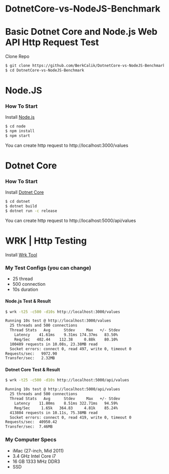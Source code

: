 # DotnetCore-vs-NodeJS-Benchmark

# Basic Dotnet Core and Node.js Web API Http Request Test



Clone Repo
```sh
$ git clone https://github.com/BerkCalik/DotnetCore-vs-NodeJS-Benchmark.git
$ cd DotnetCore-vs-NodeJS-Benchmark
```

# Node.JS

### How To Start
Install [Node.js](https://nodejs.org/)
```sh
$ cd node
$ npm install
$ npm start
```
You can create http request to http://localhost:3000/values

# Dotnet Core
### How To Start
Install [Dotnet Core](https://dotnet.microsoft.com/download)
```sh
$ cd dotnet
$ dotnet build
$ dotnet run -c release
```
You can create http request to http://localhost:5000/api/values

# WRK | Http Testing
Install [Wrk Tool](https://github.com/wg/wrk)
### My Test Configs (you can change)
 - 25 thread
 - 500 connection
 - 10s duration

#### Node.js Test & Result
```sh
$ wrk -t25 -c500 -d10s http://localhost:3000/values

Running 10s test @ http://localhost:3000/values
  25 threads and 500 connections
  Thread Stats   Avg      Stdev     Max   +/- Stdev
    Latency    41.61ms    9.31ms 174.37ms   83.50%
    Req/Sec   402.44    112.38     0.88k    80.10%
  100489 requests in 10.08s, 23.38MB read
  Socket errors: connect 0, read 497, write 0, timeout 0
Requests/sec:   9972.90
Transfer/sec:   2.32MB
```

#### Dotnet Core Test & Result
```sh
$ wrk -t25 -c500 -d10s http://localhost:5000/api/values

Running 10s test @ http://localhost:5000/api/values
  25 threads and 500 connections
  Thread Stats   Avg      Stdev     Max   +/- Stdev
    Latency    11.80ms    8.51ms 322.71ms   94.59%
    Req/Sec     1.65k   364.83     4.81k    85.24%
  413804 requests in 10.11s, 75.38MB read
  Socket errors: connect 0, read 419, write 0, timeout 0
Requests/sec:  40950.42
Transfer/sec:  7.46MB
```

### My Computer Specs
 - iMac (27-inch, Mid 2011)
 - 3.4 GHz Intel Core i7
 - 16 GB 1333 MHz DDR3
 - SSD



